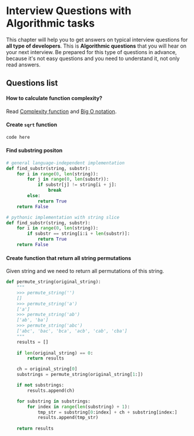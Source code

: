 Interview Questions with Algorithmic tasks
=========


This chapter will help you to get answers on typical interview questions for **all type of developers**.
This is **Algorithmic questions** that you will hear on your next interview.
Be prepared for this type of questions in advance, because it's not easy questions and you need to understand it, not only read answers.


Questions list
---------

#### How to calculate function complexity?

Read [Complexity function](http://en.wikipedia.org/wiki/Complexity_function) and [Big O notation](http://en.wikipedia.org/wiki/Big_O_notation).


#### Create `sqrt` function

```python
code here
```

#### Find substring positon

```python
# general language-independent implementation
def find_substr(string, substr):
    for i in range(0, len(string)):
        for j in range(0, len(substr)):
            if substr[j] != string[i + j]:
                break
        else:
            return True
    return False
```

```python
# pythonic implementation with string slice
def find_substr(string, substr):
    for i in range(0, len(string)):
        if substr == string[i:i + len(substr)]:
            return True
    return False
```

#### Create function that return all string permutations

Given string and we need to return all permutations of this string.


```python
def permute_string(original_string):
    """
    >>> permute_string('')
    []
    >>> permute_string('a')
    ['a']
    >>> permute_string('ab')
    ['ab', 'ba']
    >>> permute_string('abc')
    ['abc', 'bac', 'bca', 'acb', 'cab', 'cba']
    """
    results = []
    
    if len(original_string) == 0:
        return results

    ch = original_string[0]
    substrings = permute_string(original_string[1:])

    if not substrings:
        results.append(ch)

    for substring in substrings:
        for index in range(len(substring) + 1):
            tmp_str = substring[0:index] + ch + substring[index:]
            results.append(tmp_str)
        
    return results
```
